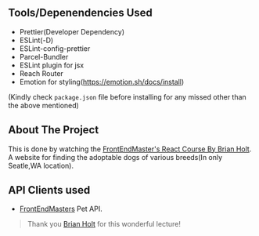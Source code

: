 ## Tools/Depenendencies Used

- Prettier(Developer Dependency)
- ESLint(-D)
- ESLint-config-prettier
- Parcel-Bundler
- ESLint plugin for jsx
- Reach Router
- Emotion for styling(https://emotion.sh/docs/install)

(Kindly check `package.json` file before installing for any missed other than the above mentioned)

  ## About The Project
  This is done by watching the [FrontEndMaster's React Course By Brian Holt](https://frontendmasters.com/courses/complete-react-v5/). A website for finding the adoptable dogs of various breeds(In only Seatle,WA location).

## API Clients used

- [FrontEndMasters](https://frontendmasters.com/) Pet API.

> Thank you [Brian Holt](https://github.com/btholt) for this wonderful lecture!


